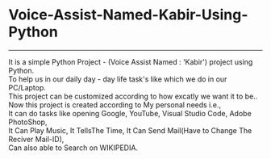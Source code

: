 # Voice-Assist-Named-Kabir-Using-Python

---

It is a simple Python Project - (Voice Assist Named : 'Kabir') project using Python.<br/>
To help us in our daily day - day life task's like which we do in our PC/Laptop.<br/>
This project can be customized according to how excatly we want it to be..<br/> 
Now this project is created according to My personal needs i.e.,<br/> 
It can do tasks like opening Google, YouTube, Visual Studio Code, Adobe PhotoShop, <br/>
It Can Play Music, It TellsThe Time, It Can Send Mail(Have to Change The Reciver Mail-ID), <br/>
Can also able to Search on WIKIPEDIA.
